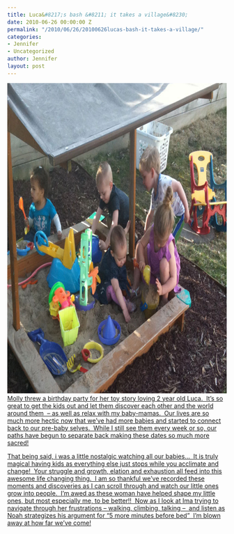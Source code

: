 ```yaml
---
title: Luca&#8217;s bash &#8211; it takes a village&#8230;
date: 2010-06-26 00:00:00 Z
permalink: "/2010/06/26/20100626lucas-bash-it-takes-a-village/"
categories:
- Jennifer
- Uncategorized
author: Jennifer
layout: post
---
```


<img title="lucasbash" height="713" alt="lucasbash" width="950" class="alignleft size-full wp-image-726" src="/assets/images/Lucaand-8217-s-bash-and-8211-it-takes-a-villageand-8230/1277731716000-missing.jpg" />[Molly threw a birthday party for her toy story loving 2 year old Luca.  It&#8217;s so great to get the kids out and let them discover each other and the world around them  &#8211; as well as relax with my baby-mamas.  Our lives are so much more hectic now that we&#8217;ve had more babies and started to connect back to our pre-baby selves.  While I still see them every week or so, our paths have begun to separate back making these dates so much more sacred!](http://www.flickr.com/photos/jenniferandJennifers_photos/sets/72157623886078648/)

[That being said, i was a little nostalgic watching all our babies&#8230;  It is truly magical having kids as everything else just stops while you acclimate and change!  Your struggle and growth, elation and exhaustion all feed into this awesome life changing thing.  I am so thankful we&#8217;ve recorded these moments and discoveries as I can scroll through and watch our little ones grow into people.  I&#8217;m awed as these woman have helped shape my little ones, but most especially me, to be better!!  Now as I look at Ima trying to navigate through her frustrations &#8211; walking, climbing, talking &#8211;  and listen as Noah strategizes his argument for &#8220;5 more minutes before bed&#8221;  I&#8217;m blown away at how far we&#8217;ve come!](http://www.flickr.com/photos/jenniferandJennifers_photos/sets/72157623886078648/)
